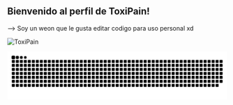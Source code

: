 ## Bienvenido al perfil de ToxiPain!
--> Soy un weon que le gusta editar codigo para uso personal xd

<img src="https://github-readme-stats.vercel.app/api/top-langs?username=ToxiPain&show_icons=true&locale=en&layout=compact&line_height=20&title_color=007BFF&icon_color=007BFF&text_color=D3D3D3&bg_color=0,000000,130F40" width="290" alt="ToxiPain"/>

 <p align="center"> 
 <img src="https://github.com/Platane/snk/raw/output/github-contribution-grid-snake.svg" alt="nz" width="700"/> 
 </p>
</div>
